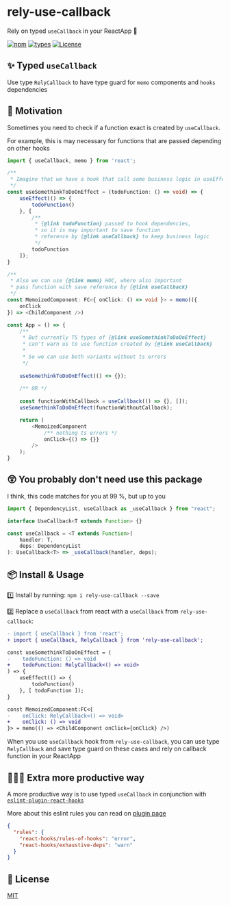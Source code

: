 # rely-use-callback

Rely on typed `useCallback` in your ReactApp 🥂

[![npm](https://img.shields.io/npm/v/rely-use-callback.svg)](https://www.npmjs.com/package/rely-use-callback)
[![types](https://badgen.net/npm/types/rely-use-callback)](https://npmjs.org/package/rely-use-callback)
[![License](https://badgen.net/github/license/vkruglikov/rely-use-callback)](https://github.com/vkruglikov/rely-use-callback/blob/master/LICENSE)


##  ✨ Typed `useCallback`
Use type `RelyCallback` to have type guard for `memo` components and `hooks` dependencies

## 🤖 Motivation

Sometimes you need to check if a function exact is created by `useCallback`.
 
For example, this is may necessary for functions that are passed depending on other hooks

```typescript jsx
import { useCallback, memo } from 'react';

/** 
 * Imagine that we have a hook that call some business logic in useEffect
 */
const useSomethinkToDoOnEffect = (todoFunction: () => void) => {
    useEffect(() => {
        todoFunction()
    }, [
        /** 
         * {@link todoFunction} passed to hook dependencies,
         * so it is may important to save function 
         * reference by {@link useCallback} to keep business logic
         */
        todoFunction
    ]);
}

/**
 * Also we can use {@link memo} HOC, where also important
 * pass function with save reference by {@link useCallback}
 */
const MemoizedComponent: FC<{ onClick: () => void }> = memo(({
    onClick
}) => <ChildComponent />)

const App = () => {
    /** 
     * But currently TS types of {@link useSomethinkToDoOnEffect} 
     * can't warn us to use function created by {@link useCallback}
     * 
     * So we can use both variants without ts errors
     */
    
    useSomethinkToDoOnEffect(() => {});
    
    /** OR */
    
    const functionWithCallback = useCallback(() => {}, []);
    useSomethinkToDoOnEffect(functionWithoutCallback);

    return (
        <MemoizedComponent 
            /** nothing ts errors */
            onClick={() => {}}
        />
    );
}
```

## 😲 You probably don't need use this package

I think, this code matches for you at 99 %, but up to you

```typescript jsx
import { DependencyList, useCallback as _useCallback } from "react";

interface UseCallback<T extends Function> {}

const useCallback = <T extends Function>(
    handler: T,
    deps: DependencyList
): UseCallback<T> => _useCallback(handler, deps);
```

## 📦 Install & Usage

1️⃣ Install by running: `npm i rely-use-callback --save`

2️⃣ Replace a `useCallback` from react with a `useCallback` from `rely-use-callback`:

```diff typescript jsx
- import { useCallback } from 'react';
+ import { useCallback, RelyCallback } from 'rely-use-callback';

const useSomethinkToDoOnEffect = (  
-    todoFunction: () => void
+    todoFunction: RelyCallback<() => void>
) => {  
    useEffect(() => {  
        todoFunction()  
    }, [ todoFunction ]);  
}

const MemoizedComponent:FC<{  
-    onClick: RelyCallback<() => void>
+    onClick: () => void 
}> = memo(() => <ChildComponent onClick={onClick} />)
```

When you use `useCallback` hook from `rely-use-callback`,
you can use type `RelyCallback` and save type guard on these cases
and rely on callback function in your ReactApp

## 💪💪💪 Extra more productive way

A more productive way is to use typed `useCallback` in conjunction with [`eslint-plugin-react-hooks`](https://www.npmjs.com/package/eslint-plugin-react-hooks)

More about this eslint rules you can read on [plugin page](https://www.npmjs.com/package/eslint-plugin-react-hooks)
```json
{
  "rules": {
    "react-hooks/rules-of-hooks": "error",
    "react-hooks/exhaustive-deps": "warn"
  }
}
```

## 🥂 License

[MIT](./LICENSE)
